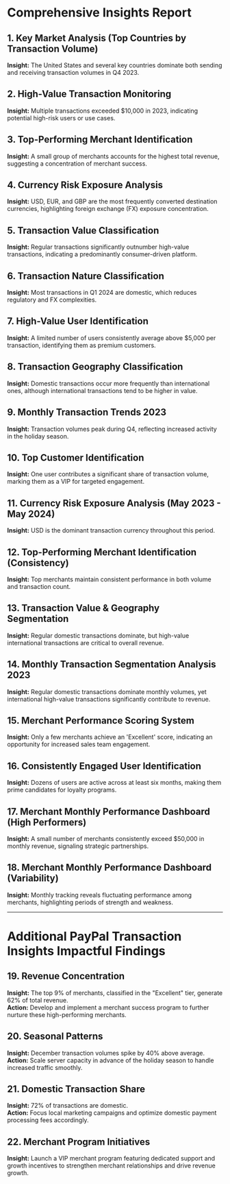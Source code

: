 # Comprehensive Insights Report

## 1. Key Market Analysis (Top Countries by Transaction Volume)  
**Insight:** The United States and several key countries dominate both sending and receiving transaction volumes in Q4 2023.

## 2. High-Value Transaction Monitoring  
**Insight:** Multiple transactions exceeded $10,000 in 2023, indicating potential high-risk users or use cases.

## 3. Top-Performing Merchant Identification  
**Insight:** A small group of merchants accounts for the highest total revenue, suggesting a concentration of merchant success.

## 4. Currency Risk Exposure Analysis  
**Insight:** USD, EUR, and GBP are the most frequently converted destination currencies, highlighting foreign exchange (FX) exposure concentration.

## 5. Transaction Value Classification  
**Insight:** Regular transactions significantly outnumber high-value transactions, indicating a predominantly consumer-driven platform.

## 6. Transaction Nature Classification  
**Insight:** Most transactions in Q1 2024 are domestic, which reduces regulatory and FX complexities.

## 7. High-Value User Identification  
**Insight:** A limited number of users consistently average above $5,000 per transaction, identifying them as premium customers.

## 8. Transaction Geography Classification  
**Insight:** Domestic transactions occur more frequently than international ones, although international transactions tend to be higher in value.

## 9. Monthly Transaction Trends 2023  
**Insight:** Transaction volumes peak during Q4, reflecting increased activity in the holiday season.

## 10. Top Customer Identification  
**Insight:** One user contributes a significant share of transaction volume, marking them as a VIP for targeted engagement.

## 11. Currency Risk Exposure Analysis (May 2023 - May 2024)  
**Insight:** USD is the dominant transaction currency throughout this period.

## 12. Top-Performing Merchant Identification (Consistency)  
**Insight:** Top merchants maintain consistent performance in both volume and transaction count.

## 13. Transaction Value & Geography Segmentation  
**Insight:** Regular domestic transactions dominate, but high-value international transactions are critical to overall revenue.

## 14. Monthly Transaction Segmentation Analysis 2023  
**Insight:** Regular domestic transactions dominate monthly volumes, yet international high-value transactions significantly contribute to revenue.

## 15. Merchant Performance Scoring System  
**Insight:** Only a few merchants achieve an 'Excellent' score, indicating an opportunity for increased sales team engagement.

## 16. Consistently Engaged User Identification  
**Insight:** Dozens of users are active across at least six months, making them prime candidates for loyalty programs.

## 17. Merchant Monthly Performance Dashboard (High Performers)  
**Insight:** A small number of merchants consistently exceed $50,000 in monthly revenue, signaling strategic partnerships.

## 18. Merchant Monthly Performance Dashboard (Variability)  
**Insight:** Monthly tracking reveals fluctuating performance among merchants, highlighting periods of strength and weakness.

---

# Additional PayPal Transaction Insights Impactful Findings

## 19. Revenue Concentration  
**Insight:** The top 9% of merchants, classified in the "Excellent" tier, generate 62% of total revenue.  
**Action:** Develop and implement a merchant success program to further nurture these high-performing merchants.

## 20. Seasonal Patterns  
**Insight:** December transaction volumes spike by 40% above average.  
**Action:** Scale server capacity in advance of the holiday season to handle increased traffic smoothly.

## 21. Domestic Transaction Share  
**Insight:** 72% of transactions are domestic.  
**Action:** Focus local marketing campaigns and optimize domestic payment processing fees accordingly.

## 22. Merchant Program Initiatives  
**Insight:** Launch a VIP merchant program featuring dedicated support and growth incentives to strengthen merchant relationships and drive revenue growth.
